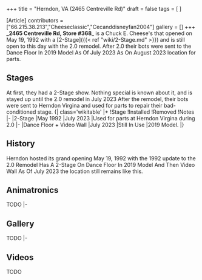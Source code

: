+++
title = "Herndon, VA (2465 Centreville Rd)"
draft = false
tags = [ ]

[Article]
contributors = ["66.215.38.213","Cheeseclassic","Cecanddisneyfan2004"]
gallery = []
+++
**_2465 Centreville Rd, Store #368**_ is a Chuck E. Cheese's that opened on
May 19, 1992 with a [2-Stage]({{< ref "wiki/2-Stage.md" >}}) and is still open to this day with the 2.0 remodel.
After 2.0 their bots were sent to the Dance Floor In 2019 Model As Of July 2023 As On August 2023
location for parts.


## Stages ##
At first, they had a 2-Stage show. Nothing special is known about it, and is stayed up
until the 2.0 remodel in July 2023 After the remodel, their bots were sent to Herndon Virgina and
used for parts to repair their bad-conditioned stage.
{| class='wikitable'
|+
!Stage
!Installed
!Removed
!Notes
|-
|2-Stage
|May 1992
|July 2023
|Used for parts at Herndon Virgina during 2.0
|-
|Dance Floor + Video Wall
|July 2023
|Still In Use
|2019 Model.
|}


## History ##
Herndon hosted its grand opening May 19, 1992 with the 1992 update to the 2.0
Remodel Has A 2-Stage
On Dance Floor In 2019 Model And Then Video Wall As Of July 2023 the location still remains like this.


## Animatronics ##
TODO
|-
## Gallery ##
TODO
|-
## Videos ##
TODO